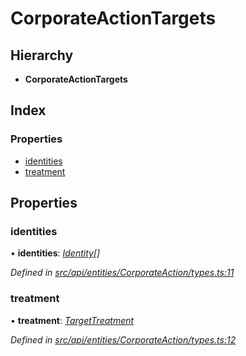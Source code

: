 # CorporateActionTargets

## Hierarchy

* **CorporateActionTargets**

## Index

### Properties

* [identities](corporateactiontargets.md#identities)
* [treatment](corporateactiontargets.md#treatment)

## Properties

### identities

• **identities**: [_Identity_](../classes/identity.md)_\[\]_

_Defined in_ [_src/api/entities/CorporateAction/types.ts:11_](https://github.com/PolymathNetwork/polymesh-sdk/blob/7362b318/src/api/entities/CorporateAction/types.ts#L11)

### treatment

• **treatment**: [_TargetTreatment_](../enums/targettreatment.md)

_Defined in_ [_src/api/entities/CorporateAction/types.ts:12_](https://github.com/PolymathNetwork/polymesh-sdk/blob/7362b318/src/api/entities/CorporateAction/types.ts#L12)

